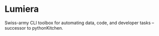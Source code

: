 # Lumiera
Swiss-army CLI toolbox for automating data, code, and developer tasks – successor to pythonKitchen.
